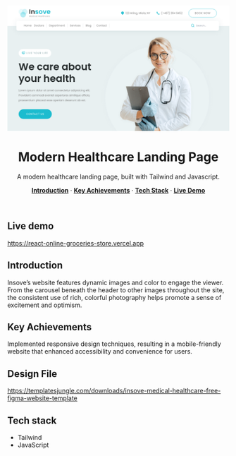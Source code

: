 <p align="center">
    <img alt="typing test screenshot" src="https://github.com/Vargriym/Insove/blob/master/cover.png">
    <h1 align="center">Modern Healthcare Landing Page</h1>
  </a>
</p>

<p align="center">
  A modern healthcare landing page, built with Tailwind and Javascript.
</p>

<p align="center">
  <a href="#introduction"><strong>Introduction</strong></a> ·
    <a href="#Key-Achievements"><strong>Key Achievements</strong></a> ·
  <a href="#tech-stack"><strong>Tech Stack</strong></a> ·
    <a href="#Live-Demo"><strong>Live Demo</strong></a>

  
</p>

<br/>

## Live demo
https://react-online-groceries-store.vercel.app

<!-- ABOUT THE PROJECT -->

## Introduction

Insove’s website features dynamic images and color to engage the viewer. From the carousel beneath the header to other images throughout the site, the consistent use of rich, colorful photography helps promote a sense of excitement and optimism.
## Key Achievements

Implemented responsive design techniques, resulting in a mobile-friendly website that enhanced accessibility and convenience for users.

## Design File

https://templatesjungle.com/downloads/insove-medical-healthcare-free-figma-website-template

## Tech stack

- Tailwind
- JavaScript
